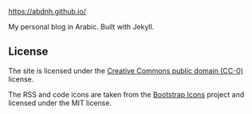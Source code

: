 https://abdnh.github.io/

My personal blog in Arabic. Built with Jekyll.

## License

The site is licensed under the [Creative Commons public domain (CC-0)](https://creativecommons.org/publicdomain/zero/1.0/) license.

The RSS and code icons are taken from the [Bootstrap Icons](https://icons.getbootstrap.com/) project and licensed under the MIT license.
